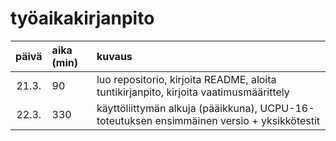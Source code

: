 # työaikakirjanpito

| päivä | aika (min) | kuvaus |
| :----:|:-----------| :-----|
| 21.3. | 90         | luo repositorio, kirjoita README, aloita tuntikirjanpito, kirjoita vaatimusmäärittely |
| 22.3. | 330        | käyttöliittymän alkuja (pääikkuna), UCPU-16-toteutuksen ensimmäinen versio + yksikkötestit |
